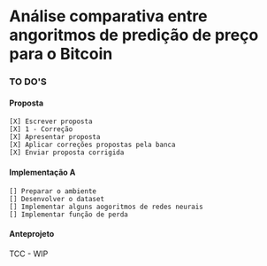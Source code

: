# Análise comparativa entre angoritmos de predição de preço para o Bitcoin


### TO DO'S

#### Proposta
	[X] Escrever proposta
	[X] 1 - Correção
	[X] Apresentar proposta
	[X] Aplicar correções propostas pela banca
	[X] Enviar proposta corrigida

#### Implementação A
	[] Preparar o ambiente
	[] Desenvolver o dataset
	[] Implementar alguns aogoritmos de redes neurais
	[] Implementar função de perda

#### Anteprojeto

TCC - WIP

